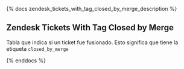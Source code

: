 {% docs zendesk_tickets_with_tag_closed_by_merge_description %}
## Zendesk Tickets With Tag Closed by Merge

Tabla que indica si un ticket fue fusionado.
Esto significa que tiene la etiqueta ```closed_by_merge```

{% enddocs %}
